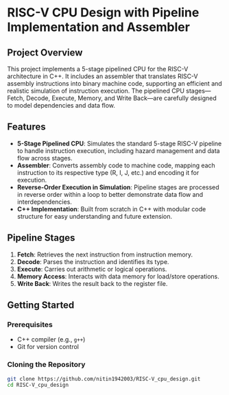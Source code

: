# RISC-V CPU Design with Pipeline Implementation and Assembler

## Project Overview
This project implements a 5-stage pipelined CPU for the RISC-V architecture in C++. It includes an assembler that translates RISC-V assembly instructions into binary machine code, supporting an efficient and realistic simulation of instruction execution. The pipelined CPU stages—Fetch, Decode, Execute, Memory, and Write Back—are carefully designed to model dependencies and data flow.

## Features
- **5-Stage Pipelined CPU**: Simulates the standard 5-stage RISC-V pipeline to handle instruction execution, including hazard management and data flow across stages.
- **Assembler**: Converts assembly code to machine code, mapping each instruction to its respective type (R, I, J, etc.) and encoding it for execution.
- **Reverse-Order Execution in Simulation**: Pipeline stages are processed in reverse order within a loop to better demonstrate data flow and interdependencies.
- **C++ Implementation**: Built from scratch in C++ with modular code structure for easy understanding and future extension.

## Pipeline Stages
1. **Fetch**: Retrieves the next instruction from instruction memory.
2. **Decode**: Parses the instruction and identifies its type.
3. **Execute**: Carries out arithmetic or logical operations.
4. **Memory Access**: Interacts with data memory for load/store operations.
5. **Write Back**: Writes the result back to the register file.

## Getting Started

### Prerequisites
- C++ compiler (e.g., `g++`)
- Git for version control

### Cloning the Repository
```bash
git clone https://github.com/nitin1942003/RISC-V_cpu_design.git
cd RISC-V_cpu_design
